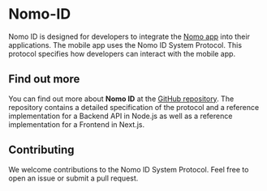 # Nomo-ID

Nomo ID is designed for developers to integrate the [Nomo app](https://nomo.app) into their applications. The mobile app uses the Nomo ID System Protocol. This protocol specifies how developers can interact with the mobile app.

## Find out more

You can find out more about **Nomo ID** at the [GitHub repository](https://github.com/nomo-app/nomo-id). The repository contains a detailed specification of the protocol and a reference implementation for a Backend API in Node.js as well as a reference implementation for a Frontend in Next.js.

## Contributing

We welcome contributions to the Nomo ID System Protocol. Feel free to open an issue or submit a pull request.
